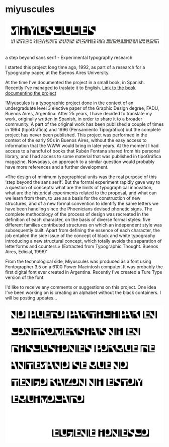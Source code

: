 # miyuscules

![Miyuscules Title](https://raw.githubusercontent.com/carolinashort/miyuscules/master/documentation/imgs/miyuscules-presentation.png)

a step beyond sans serif - Experimental typography research


I started this project long time ago, 1992, as part of a research for a Typography paper, at the Buenos Aires University.

At the time I've documented the project in a small book, in Spanish. Recently I've managed to traslate it to English.
[Link to the book documenting the project](https://github.com/carolinashort/miyuscules/blob/master/documentation/Miyuscules-Carolina%20Short.pdf)

‘Miyuscules is a typographic project done in the context of an undergraduate level 3 elective paper of the Graphic Design degree, FADU, Buenos Aires, Argentina. After 25 years, I have decided to translate my work, originally written in Spanish, in order to share it to a broader community. A part of the original work has been published a couple of times in 1994 (tipoGráfica) and 1996 (Pensamiento Tipográfico) but the complete project has never been published.
This project was performed in the context of the early 90s in Buenos Aires, without the easy access to information that the WWW would bring in later years. At the moment I had access to a handful of books that Rubén Fontana shared from his personal library, and I had access to some material that was published in tipoGráfica magazine. Nowadays, an approach to a similar question would probably have more references and a further development.

«The design of minimum typographical units was the real purpose of this ‘step beyond the sans serif’. But the formal experiment rapidly gave way to a question of concepts: what are the limits of typographical innovation, what are the historical experiments related to the proposal, and what can we learn from them, to use as a basis for the construction of new structures, and of a new formal convention to identify the same letters we have been handling since the Phoenicians devised phonetic signs. The complete methodology of the process of design was recreated in the definition of each character, on the basis of diverse formal styles: five different families contributed structures on which an independent style was subsequently built. Apart from defining the essence of each character, the job entailed the side issue of the concept of black and white typography introducing a new structural concept, which totally avoids the separation of letterforms and counters.» (Extracted from Typographic Thought. Buenos Aires, Edicial, 1996)’

From the technological side, Miyuscules was produced as a font using Fontographer 3.5 on a 6100 Power Macintosh computer. It was probably the first digital font ever created in Argentina. Recently I've created a Ture Type version of the font.


I'd like to receive any comments or suggestions on this project. One idea I've been working on is creating an alphabet without the black containers. I will be posting updates…

![Miyuscules Text](https://raw.githubusercontent.com/carolinashort/miyuscules/master/sample.png)

